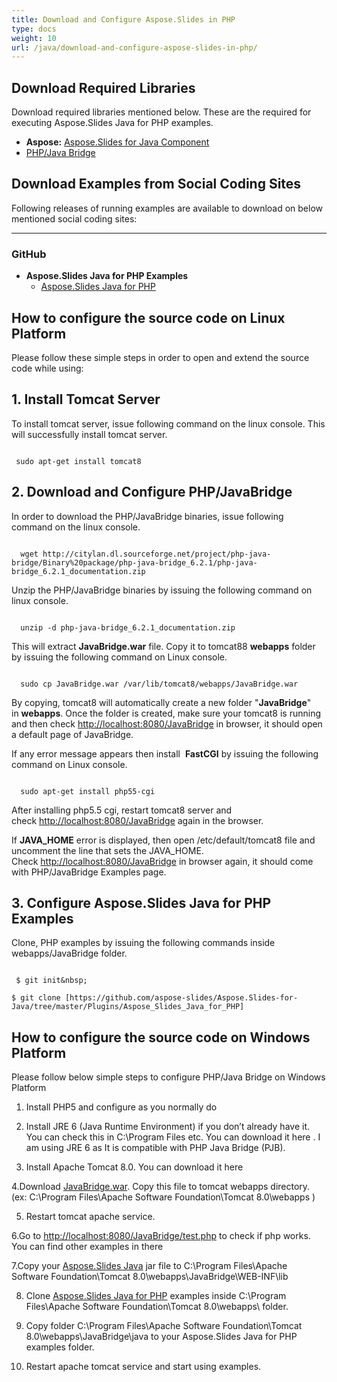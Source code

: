 ```yaml
---
title: Download and Configure Aspose.Slides in PHP
type: docs
weight: 10
url: /java/download-and-configure-aspose-slides-in-php/
---
```


## **Download Required Libraries**
Download required libraries mentioned below. These are the required for executing Aspose.Slides Java for PHP examples.

- **Aspose:** [Aspose.Slides for Java Component](http://www.aspose.com/community/files/72/java-components/aspose.slides-for-java/default.aspx)
- [PHP/Java Bridge](http://citylan.dl.sourceforge.net/project/php-java-bridge/Binary%20package/php-java-bridge_6.2.1/php-java-bridge_6.2.1_documentation.zip)
## **Download Examples from Social Coding Sites**
Following releases of running examples are available to download on below mentioned social coding sites:

-----
### **GitHub**
- **Aspose.Slides Java for PHP Examples** 
  - [Aspose.Slides Java for PHP](https://github.com/aspose-slides/Aspose.Slides-for-Java/tree/master/Plugins/Aspose_Slides_Java_for_PHP)
## **How to configure the source code on Linux Platform**
Please follow these simple steps in order to open and extend the source code while using:
## **1. Install Tomcat Server**
To install tomcat server, issue following command on the linux console. This will successfully install tomcat server. 

```

 sudo apt-get install tomcat8

```
## **2. Download and Configure PHP/JavaBridge**
In order to download the PHP/JavaBridge binaries, issue following command on the linux console. 

```

  wget http://citylan.dl.sourceforge.net/project/php-java-bridge/Binary%20package/php-java-bridge_6.2.1/php-java-bridge_6.2.1_documentation.zip 

```


Unzip the PHP/JavaBridge binaries by issuing the following command on linux console. 

```

  unzip -d php-java-bridge_6.2.1_documentation.zip 

```


This will extract **JavaBridge.war** file. Copy it to tomcat88 **webapps** folder by issuing the following command on Linux console. 

```

  sudo cp JavaBridge.war /var/lib/tomcat8/webapps/JavaBridge.war 

```


By copying, tomcat8 will automatically create a new folder "**JavaBridge**" in **webapps**. Once the folder is created, make sure your tomcat8 is running and then check <http://localhost:8080/JavaBridge> in browser, it should open a default page of JavaBridge. 

If any error message appears then install  **FastCGI** by issuing the following command on Linux console.

```

  sudo apt-get install php55-cgi 

```

After installing php5.5 cgi, restart tomcat8 server and check <http://localhost:8080/JavaBridge> again in the browser.

If **JAVA_HOME** error is displayed, then open /etc/default/tomcat8 file and uncomment the line that sets the JAVA_HOME. Check <http://localhost:8080/JavaBridge> in browser again, it should come with PHP/JavaBridge Examples page. 
## **3. Configure Aspose.Slides Java for PHP Examples**
Clone, PHP examples by issuing the following commands inside webapps/JavaBridge folder.  

```

 $ git init&nbsp;

$ git clone [https://github.com/aspose-slides/Aspose.Slides-for-Java/tree/master/Plugins/Aspose_Slides_Java_for_PHP] 

```

## **How to configure the source code on Windows Platform**
Please follow below simple steps to configure PHP/Java Bridge on Windows Platform

1. Install PHP5 and configure as you normally do
2. Install JRE 6 (Java Runtime Environment) if you don’t already have it. You can check this in C:\Program Files etc. You can download it here . I am using JRE 6 as It is compatible with PHP Java Bridge (PJB).

3. Install Apache Tomcat 8.0. You can download it here

4.Download [JavaBridge.war](http://sourceforge.net/projects/php-java-bridge/files/Binary%20package/php-java-bridge_6.2.1/JavaBridgeTemplate621.war/download). Copy this file to tomcat webapps directory.
(ex: C:\Program Files\Apache Software Foundation\Tomcat 8.0\webapps )

5. Restart tomcat apache service.

6.Go to <http://localhost:8080/JavaBridge/test.php> to check if php works. You can find other examples in there

7.Copy your [Aspose.Slides Java](http://www.aspose.com/community/files/72/java-components/aspose.slides-for-java/default.aspx) jar file to C:\Program Files\Apache Software Foundation\Tomcat 8.0\webapps\JavaBridge\WEB-INF\lib

8. Clone [Aspose.Slides Java for PHP](https://github.com/aspose-slides/Aspose.Slides-for-Java/tree/master/Plugins/Aspose_Slides_Java_for_PHP) examples inside C:\Program Files\Apache Software Foundation\Tomcat 8.0\webapps\ folder.

8. Copy folder C:\Program Files\Apache Software Foundation\Tomcat 8.0\webapps\JavaBridge\java to your Aspose.Slides Java for PHP examples folder.

10. Restart apache tomcat service and start using examples. 
